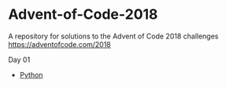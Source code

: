 # Advent-of-Code-2018

A repository for solutions to the Advent of Code 2018 challenges
https://adventofcode.com/2018

Day 01 <br />
- [Python](Day01/Python)


